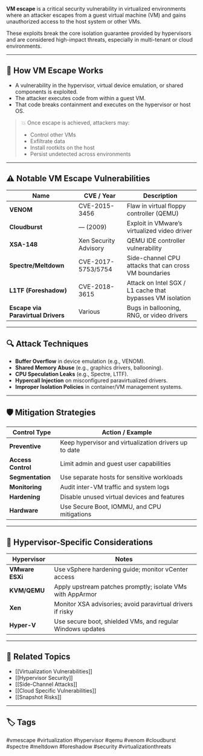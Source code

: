 **VM escape** is a critical security vulnerability in virtualized environments where an attacker escapes from a guest virtual machine (VM) and gains unauthorized access to the host system or other VMs.

These exploits break the core isolation guarantee provided by hypervisors and are considered high-impact threats, especially in multi-tenant or cloud environments.

---

## 🧱 How VM Escape Works

- A vulnerability in the hypervisor, virtual device emulation, or shared components is exploited.
- The attacker executes code from within a guest VM.
- That code breaks containment and executes on the hypervisor or host OS.

> 💥 Once escape is achieved, attackers may:
> - Control other VMs
> - Exfiltrate data
> - Install rootkits on the host
> - Persist undetected across environments

---

## ⚠️ Notable VM Escape Vulnerabilities

| Name       | CVE / Year       | Description                                        |
|------------|------------------|----------------------------------------------------|
| **VENOM**  | CVE-2015-3456    | Flaw in virtual floppy controller (QEMU)          |
| **Cloudburst** | — (2009)     | Exploit in VMware’s virtualized video driver      |
| **XSA-148**| Xen Security Advisory | QEMU IDE controller vulnerability           |
| **Spectre/Meltdown** | CVE-2017-5753/5754 | Side-channel CPU attacks that can cross VM boundaries |
| **L1TF (Foreshadow)** | CVE-2018-3615 | Attack on Intel SGX / L1 cache that bypasses VM isolation |
| **Escape via Paravirtual Drivers** | Various         | Bugs in ballooning, RNG, or video drivers         |

---

## 🔍 Attack Techniques

- **Buffer Overflow** in device emulation (e.g., VENOM).
- **Shared Memory Abuse** (e.g., graphics drivers, ballooning).
- **CPU Speculation Leaks** (e.g., Spectre, L1TF).
- **Hypercall Injection** on misconfigured paravirtualized drivers.
- **Improper Isolation Policies** in container/VM management systems.

---

## 🛡 Mitigation Strategies

| Control Type     | Action / Example                                         |
|------------------|----------------------------------------------------------|
| **Preventive**   | Keep hypervisor and virtualization drivers up to date    |
| **Access Control**| Limit admin and guest user capabilities                 |
| **Segmentation** | Use separate hosts for sensitive workloads               |
| **Monitoring**   | Audit inter-VM traffic and system logs                   |
| **Hardening**    | Disable unused virtual devices and features              |
| **Hardware**     | Use Secure Boot, IOMMU, and CPU mitigations              |

---

## 🧰 Hypervisor-Specific Considerations

| Hypervisor | Notes                                                             |
|------------|-------------------------------------------------------------------|
| **VMware ESXi** | Use vSphere hardening guide; monitor vCenter access         |
| **KVM/QEMU**    | Apply upstream patches promptly; isolate VMs with AppArmor  |
| **Xen**         | Monitor XSA advisories; avoid paravirtual drivers if risky  |
| **Hyper-V**     | Use secure boot, shielded VMs, and regular Windows updates  |

---

## 🧩 Related Topics

- [[Virtualization Vulnerabilities]]
- [[Hypervisor Security]]
- [[Side-Channel Attacks]]
- [[Cloud Specific Vulnerabilities]]
- [[Snapshot Risks]]

---

## 🏷 Tags

#vmescape #virtualization #hypervisor #qemu #venom #cloudburst #spectre #meltdown #foreshadow #security #virtualizationthreats

